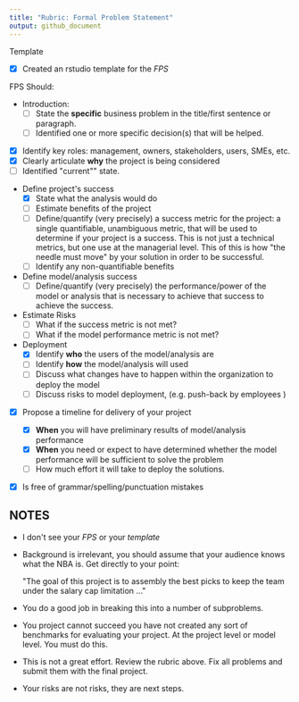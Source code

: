 ```yaml
---
title: "Rubric: Formal Problem Statement"
output: github_document
---
```


Template
 - [x] Created an rstudio template for the *FPS*
 
FPS Should:

 - Introduction: 
   - [ ] State the **specific** business problem in the title/first sentence or paragraph.
   - [ ] Identified one or more specific decision(s) that will be helped. 
   
 - [x] Identify key roles: management, owners, stakeholders, users, SMEs, etc.
 - [x] Clearly articulate **why** the project is being considered
 - [ ] Identified "current"" state.

 - Define project's success
   - [x] State what the analysis would do
   - [ ] Estimate benefits of the project 
   - [ ] Define/quantify (very precisely) a success metric for the project: a single quantifiable, unambiguous 
     metric, that will be used to determine if your project is a success. This is
     not just a technical metrics, but one use at the managerial level. This of
     this is how "the needle must move" by your solution in order to be successful.
   - [ ] Identify any non-quantifiable benefits 
     
 - Define model/analysis success 
   - [ ] Define/quantify (very precisely) the performance/power of the model or analysis that 
     is necessary to achieve that success to achieve the success.

 - Estimate Risks
   - [ ] What if the success metric is not met?
   - [ ] What if the model performance metric is not met?

 - Deployment
   - [x] Identify **who** the users of the model/analysis are 
   - [ ] Identify **how** the model/analysis will used 
   - [ ] Discuss what changes have to happen within the organization to deploy the model
   - [ ] Discuss risks to model deployment, (e.g. push-back by employees )

 - [x] Propose a timeline for delivery of your project
   - [x] **When** you will have preliminary results of model/analysis performance
   - [x] **When** you need or expect to have determined whether the model performance will be sufficient to solve the problem  
   - [ ] How much effort it will take to deploy the solutions.

 - [x] Is free of grammar/spelling/punctuation mistakes
 
 

## NOTES

 - I don't see your *FPS* or your *template* 
 
 - Background is irrelevant, you should assume that your audience knows
   what the NBA is.  Get directly to your point: 
   
    "The goal of this project is to assembly the best picks to keep the
     team under the salary cap limitation ..."
    
 - You do a good job in breaking this into a number of subproblems. 

 - You project cannot succeed you have not created any sort of benchmarks
   for evaluating your project.  At the project level or model level. 
   You must do this.
   
 - This is not a great effort.  Review the rubric above. Fix all problems
   and submit them with the final project.
   
 - Your risks are not risks, they are next steps.
   
